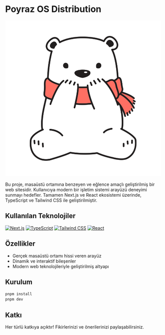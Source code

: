 # Poyraz OS Distribution

![Logo](./public/logo.png)

Bu proje, masaüstü ortamına benzeyen ve eğlence amaçlı geliştirilmiş bir web sitesidir. Kullanıcıya modern bir işletim sistemi arayüzü deneyimi sunmayı hedefler. Tamamen Next.js ve React ekosistemi üzerinde, TypeScript ve Tailwind CSS ile geliştirilmiştir.

## Kullanılan Teknolojiler

<p align="left">
  <a href="https://nextjs.org/" target="_blank"><img src="https://skillicons.dev/icons?i=nextjs" alt="Next.js" /></a>
  <a href="https://www.typescriptlang.org/" target="_blank"><img src="https://skillicons.dev/icons?i=typescript" alt="TypeScript" /></a>
  <a href="https://tailwindcss.com/" target="_blank"><img src="https://skillicons.dev/icons?i=tailwind" alt="Tailwind CSS" /></a>
  <a href="https://react.dev/" target="_blank"><img src="https://skillicons.dev/icons?i=react" alt="React" /></a>
</p>

## Özellikler
- Gerçek masaüstü ortamı hissi veren arayüz
- Dinamik ve interaktif bileşenler
- Modern web teknolojileriyle geliştirilmiş altyapı

## Kurulum

```bash
pnpm install
pnpm dev
```

## Katkı
Her türlü katkıya açıktır! Fikirlerinizi ve önerilerinizi paylaşabilirsiniz.
